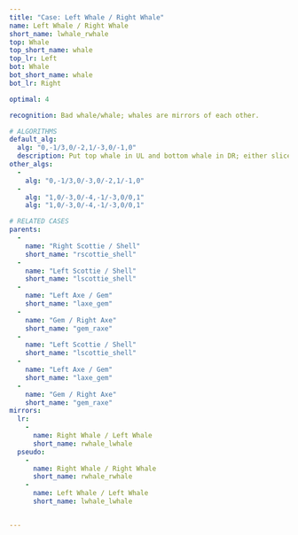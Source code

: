 ```yaml
---
title: "Case: Left Whale / Right Whale"
name: Left Whale / Right Whale
short_name: lwhale_rwhale
top: Whale
top_short_name: whale
top_lr: Left
bot: Whale
bot_short_name: whale
bot_lr: Right

optimal: 4

recognition: Bad whale/whale; whales are mirrors of each other.

# ALGORITHMS
default_alg:
  alg: "0,-1/3,0/-2,1/-3,0/-1,0"
  description: Put top whale in UL and bottom whale in DR; either slice alignment will create scottie/shell.
other_algs:
  -
    alg: "0,-1/3,0/-3,0/-2,1/-1,0"
  -
    alg: "1,0/-3,0/-4,-1/-3,0/0,1"
    alg: "1,0/-3,0/-4,-1/-3,0/0,1"

# RELATED CASES
parents:
  -
    name: "Right Scottie / Shell"
    short_name: "rscottie_shell"
  -
    name: "Left Scottie / Shell"
    short_name: "lscottie_shell"
  -
    name: "Left Axe / Gem"
    short_name: "laxe_gem"
  -
    name: "Gem / Right Axe"
    short_name: "gem_raxe"
  -
    name: "Left Scottie / Shell"
    short_name: "lscottie_shell"
  -
    name: "Left Axe / Gem"
    short_name: "laxe_gem"
  -
    name: "Gem / Right Axe"
    short_name: "gem_raxe"
mirrors:
  lr:
    -
      name: Right Whale / Left Whale
      short_name: rwhale_lwhale
  pseudo:
    -
      name: Right Whale / Right Whale
      short_name: rwhale_rwhale
    -
      name: Left Whale / Left Whale
      short_name: lwhale_lwhale


---
```


